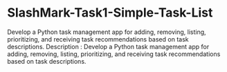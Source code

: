 # SlashMark-Task1-Simple-Task-List
 Develop a Python task management app for adding, removing, listing, prioritizing, and receiving task recommendations based on task descriptions.
Description : Develop a Python task management app for adding, removing, listing, prioritizing, and receiving task recommendations based on task descriptions.

